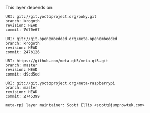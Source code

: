 This layer depends on:

    URI: git://git.yoctoproject.org/poky.git
    branch: krogoth
    revision: HEAD
    commit: 7d70e67

    URI: git://git.openembedded.org/meta-openembedded
    branch: krogoth
    revision: HEAD
    commit: 247b126

    URI: https://github.com/meta-qt5/meta-qt5.git
    branch: master
    revision: HEAD
    commit: d9cd5ed

    URI: git://git.yoctoproject.org/meta-raspberrypi 
    branch: master
    revision: HEAD
    commit: 2745399

    meta-rpi layer maintainer: Scott Ellis <scott@jumpnowtek.com>
